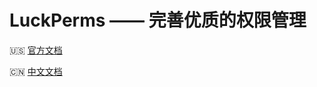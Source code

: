 # LuckPerms —— 完善优质的权限管理

🇺🇸 [官方文档](https://github.com/lucko/LuckPerms/wiki)

🇨🇳 [中文文档](https://pluginscdtribe.github.io/wiki/luckperms/)

